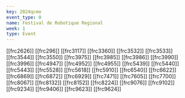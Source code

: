 ```yaml
---
key: 2024qcmo
event_type: 0
name: Festival de Robotique Regional
week: 1
type: Event
---
```

[[frc2626]]
[[frc296]]
[[frc3117]]
[[frc3360]]
[[frc3532]]
[[frc3533]]
[[frc3544]]
[[frc3550]]
[[frc3975]]
[[frc3985]]
[[frc3986]]
[[frc3990]]
[[frc3996]]
[[frc4947]]
[[frc4952]]
[[frc4955]]
[[frc5439]]
[[frc5440]]
[[frc5443]]
[[frc5528]]
[[frc5618]]
[[frc5910]]
[[frc6540]]
[[frc6622]]
[[frc6869]]
[[frc6872]]
[[frc6929]]
[[frc7471]]
[[frc7605]]
[[frc7700]]
[[frc8067]]
[[frc8132]]
[[frc8152]]
[[frc8224]]
[[frc9076]]
[[frc9102]]
[[frc9234]]
[[frc9406]]
[[frc9623]]
[[frc9624]]
